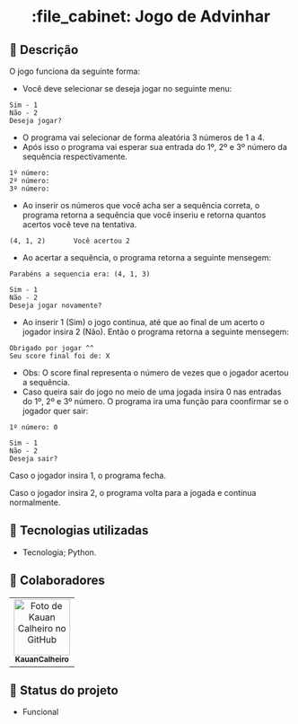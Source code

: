 <h1 align="center">:file_cabinet: Jogo de Advinhar</h1>

## :memo: Descrição
O jogo funciona da seguinte forma:

* Você deve selecionar se deseja jogar no seguinte menu:
```
Sim - 1
Não - 2
Deseja jogar?
```
* O programa vai selecionar de forma aleatória 3 números de 1 a 4.
* Após isso o programa vai esperar sua entrada do 1º, 2º e 3º número da sequência respectivamente.
```
1º número:
2º número:
3º número:
```
* Ao inserir os números que você acha ser a sequência correta, o programa retorna a sequência que você inseriu e retorna quantos acertos você teve na tentativa.
```
(4, 1, 2)       Você acertou 2
```
* Ao acertar a sequência, o programa retorna a seguinte mensegem:
```
Parabéns a sequencia era: (4, 1, 3) 

Sim - 1
Não - 2
Deseja jogar novamente?
```
* Ao inserir 1 (Sim) o jogo continua, até que ao final de um acerto o jogador insira 2 (Não). Então o programa retorna a seguinte mensegem:
```
Obrigado por jogar ^^
Seu score final foi de: X
```
* Obs: O score final representa o número de vezes que o jogador acertou a sequência.
* Caso queira sair do jogo no meio de uma jogada insira 0 nas entradas do 1º, 2º e 3º número. O programa ira uma função para coonfirmar se o jogador quer sair:
```
1º número: 0
 
Sim - 1
Não - 2
Deseja sair?
```
Caso o jogador insira 1, o programa fecha.

Caso o jogador insira 2, o programa volta para a jogada e continua normalmente.

## :wrench: Tecnologias utilizadas
* Tecnologia; Python.

## :handshake: Colaboradores
<table>
  <tr>
    <td align="center">
      <a href="http://github.com/KauanCalheiro">
        <img src="https://avatars.githubusercontent.com/u/110562396?v=4" width="100px;" alt="Foto de Kauan Calheiro no GitHub"/><br>
        <sub>
          <b>KauanCalheiro</b>
        </sub>
      </a>
    </td>
  </tr>
</table>

## :dart: Status do projeto
* Funcional 
